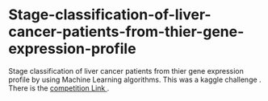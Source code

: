 # Stage-classification-of-liver-cancer-patients-from-thier-gene-expression-profile
Stage classification of liver cancer patients from thier gene expression profile by using Machine Learning algorithms. This was a kaggle challenge . There is the <a href="https://www.kaggle.com/c/clsp/leaderboard"> competition Link </a>.
